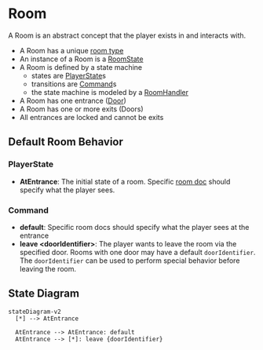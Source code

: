 # Room

A Room is an abstract concept that the player exists in and interacts with.

- A Room has a unique [room type](./roomType.md)
- An instance of a Room is a [RoomState](./roomState.md)
- A Room is defined by a state machine
  - states are [PlayerState](./playerState.md)s
  - transitions are [Command](./command.md)s
  - the state machine is modeled by a [RoomHandler](../architecture/roomHandler.md)
- A Room has one entrance ([Door](./door.md))
- A Room has one or more exits (Doors)
- All entrances are locked and cannot be exits

## Default Room Behavior

### PlayerState

- **AtEntrance**: The initial state of a room. Specific [room doc](../rooms/) should specify what the player sees.

### Command

- **default**: Specific room docs should specify what the player sees at the entrance
- **leave \<doorIdentifier\>**: The player wants to leave the room via the specified door.
Rooms with one door may have a default `doorIdentifier`.
The `doorIdentifier` can be  used to perform special behavior before leaving the room.

## State Diagram

```mermaid
stateDiagram-v2
  [*] --> AtEntrance

  AtEntrance --> AtEntrance: default
  AtEntrance --> [*]: leave {doorIdentifier}
```
